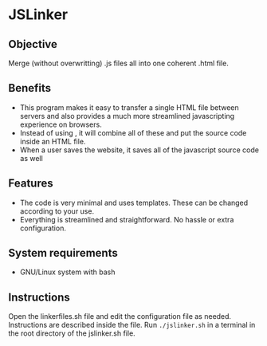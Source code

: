# JSLinker
## Objective
Merge (without overwritting) .js files all into one coherent .html file.
## Benefits
* This program makes it easy to transfer a single HTML file between servers and also provides a much more streamlined javascripting experience on browsers.
* Instead of using <script src="jsfile.js"></script>, it will combine all of these and put the source code inside an HTML file.
* When a user saves the website, it saves all of the javascript source code as well
## Features
* The code is very minimal and uses templates. These can be changed according to your use.
* Everything is streamlined and straightforward. No hassle or extra configuration.
## System requirements
* GNU/Linux system with bash
## Instructions
Open the linkerfiles.sh file and edit the configuration file as needed. Instructions are described inside the file.
Run `./jslinker.sh` in a terminal in the root directory of the jslinker.sh file.
